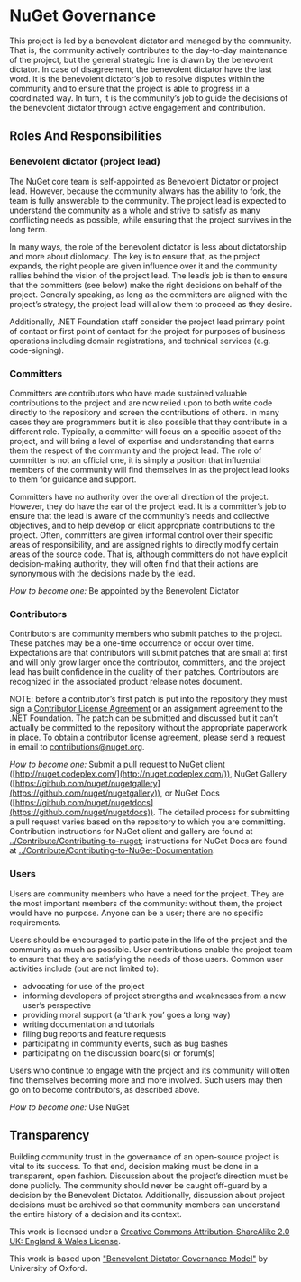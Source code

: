 # NuGet Governance

This project is led by a benevolent dictator and managed by the community. That is, the community actively contributes to the day-to-day maintenance of the project, but the general strategic line is drawn by the benevolent dictator. In case of disagreement, the benevolent dictator have the last word. It is the benevolent dictator’s job to resolve disputes within the community and to ensure that the project is able to progress in a coordinated way. In turn, it is the community’s job to guide the decisions of the benevolent dictator through active engagement and contribution.

## Roles And Responsibilities

### Benevolent dictator (project lead)

The NuGet core team is self-appointed as Benevolent Dictator or project lead. However, because the community always has the ability to fork, the team is fully answerable to the community. The project lead is expected to understand the community as a whole and strive to satisfy as many conflicting needs as possible, while ensuring that the project survives in the long term.

In many ways, the role of the benevolent dictator is less about dictatorship and more about diplomacy. The key is to ensure that, as the project expands, the right people are given influence over it and the community rallies behind the vision of the project lead. The lead’s job is then to ensure that the committers (see below) make the right decisions on behalf of the project. Generally speaking, as long as the committers are aligned with the project’s strategy, the project lead will allow them to proceed as they desire.

Additionally, .NET Foundation staff consider the project lead primary point of contact or first point of contact for the project for purposes of business operations including domain registrations, and technical services (e.g. code-signing).

### Committers

Committers are contributors who have made sustained valuable contributions to the project and are now relied upon to both write code directly to the repository and screen the contributions of others. In many cases they are programmers but it is also possible that they contribute in a different role. Typically, a committer will focus on a specific aspect of the project, and will bring a level of expertise and understanding that earns them the respect of the community and the project lead. The role of committer is not an official one, it is simply a position that influential members of the community will find themselves in as the project lead looks to them for guidance and support.

Committers have no authority over the overall direction of the project. However, they do have the ear of the project lead. It is a committer’s job to ensure that the lead is aware of the community’s needs and collective objectives, and to help develop or elicit appropriate contributions to the project. Often, committers are given informal control over their specific areas of responsibility, and are assigned rights to directly modify certain areas of the source code. That is, although committers do not have explicit decision-making authority, they will often find that their actions are synonymous with the decisions made by the lead.

_How to become one:_ Be appointed by the Benevolent Dictator

### Contributors

Contributors are community members who submit patches to the project. These patches may be a one-time occurrence or occur over time. Expectations are that contributors will submit patches that are small at first and will only grow larger once the contributor, committers, and the project lead has built confidence in the quality of their patches. Contributors are recognized in the associated product release notes document.

NOTE: before a contributor’s first patch is put into the repository they must sign a [Contributor License Agreement](http://en.wikipedia.org/wiki/Contributor_License_Agreement) or an assignment agreement to the .NET Foundation. The patch can be submitted and discussed but it can’t actually be committed to the repository without the appropriate paperwork in place. To obtain a contributor license agreement, please send a request in email to [contributions@nuget.org](mailto:contributions@nuget.org).

_How to become one:_ Submit a pull request to NuGet client ([http://nuget.codeplex.com/](http://nuget.codeplex.com/)), NuGet Gallery ([https://github.com/nuget/nugetgallery](https://github.com/nuget/nugetgallery)), or NuGet Docs ([https://github.com/nuget/nugetdocs](https://github.com/nuget/nugetdocs)). The detailed process for submitting a pull request varies based on the repository to which you are committing. Contribution instructions for NuGet client and gallery are found at [../Contribute/Contributing-to-nuget](../Contribute/Contributing-to-nuget); instructions for NuGet Docs are found at [../Contribute/Contributing-to-NuGet-Documentation](../Contribute/Contributing-to-NuGet-Documentation).

### Users
Users are community members who have a need for the project. They are the most important members of the community: without them, the project would have no purpose. Anyone can be a user; there are no specific requirements.

Users should be encouraged to participate in the life of the project and the community as much as possible. User contributions enable the project team to ensure that they are satisfying the needs of those users. Common user activities include (but are not limited to):

* advocating for use of the project
* informing developers of project strengths and weaknesses from a new user’s perspective
* providing moral support (a ‘thank you’ goes a long way)
* writing documentation and tutorials
* filing bug reports and feature requests
* participating in community events, such as bug bashes
* participating on the discussion board(s) or forum(s)

Users who continue to engage with the project and its community will often find themselves becoming more and more involved. Such users may then go on to become contributors, as described above.

_How to become one:_ Use NuGet

## Transparency

Building community trust in the governance of an open-source project is vital to its success. To that end, decision making must be done in a transparent, open fashion. Discussion about the project’s direction must be done publicly. The community should never be caught off-guard by a decision by the Benevolent Dictator. Additionally, discussion about project decisions must be archived so that community members can understand the entire history of a decision and its context.

This work is licensed under a [Creative Commons Attribution-ShareAlike 2.0 UK: England & Wales License](http://creativecommons.org/licenses/by-sa/2.0/uk/).

This work is based upon ["Benevolent Dictator Governance Model"](http://www.oss-watch.ac.uk/resources/benevolentdictatorgovernancemodel) by University of Oxford.
